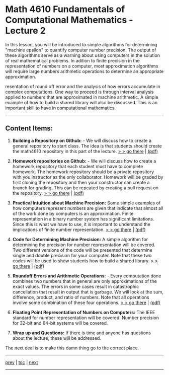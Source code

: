 # Math 4610 Fundamentals of Computational Mathematics  - Lecture 2

In this lesson, you will be introduced to simple algorithms for determining
"machine epsilon" to quantify computer number precision. The output of these
algorithms serve as a warning about using computers in the solution of real
mathematical problems. In adition to finite precision in the representation of
numbers on a computer, most approximation algorithms will require large numbers
arithmetic operations to determine an appropriate approximation.

resentation of round off error and the analysis of how errors accumulate in
complex computations. One way to proceed is through interval analysis applied to
numbers that are approximated in machine arithmetic. A simple 
example of how to build a shared library will also be discussed. This is an
important skill to have in computational mathematics.

<hr>

## Content Items:

  1. **Building a Repository on Github:** - We will discuss how to create a
     general repository to start class. The idea is that students should create
     the math4610 repository in this part of the lecture.
     [> > go there](https://jvkoebbe.github.io/math4610/lectures/lecture_02/md/newrepository_primer)
     | [(pdf)](https://jvkoebbe.github.io/math4610/lectures/lecture_02/pdf/newrepository_primer.pdf)

  2. **Homework repositories on Github:** - We will discuss how to create a
     homework repository that each student must have to complete homework. The
     homework repository should be a private repository with you instructor as
     the only collaborator. Homework will be graded by first cloning the
     repository and then your constructor can create a branch for grading. This
     can be repeated by creating a pull request on the repository.
     [> > go there](https://jvkoebbe.github.io/math4610/lectures/lecture_02/md/homework_description)
     | [(pdf)](https://jvkoebbe.github.io/math4610/lectures/lecture_02/pdf/homework_description.pdf)

  3. **Practical Intuition about Machine Precision:** Some simple examples of
     how computers represent numbers are given that indicate that almost all of
     the work done by computers is an approximation. Finite representation in a
     binary number system has significant limitations. Since this is what we
     have to use, it is important to understand the implications of finite
     number representation. 
     [> > go there](https://jvkoebbe.github.io/math4610/lectures/lecture_02/html/floatingPointRepresentation.html)
       | [(pdf)](https://jvkoebbe.github.io/math4610/lectures/lecture_02/pdf/floatingPointRepresentation.pdf)

  4. **Code for Determining Machine Precision:** A simple algorithm for
     determining the precision for number representation will be covered. Two
     different versions of the code will be presented that determine single and
     double precision for your computer. Note that these two codes will be used
     to show students how to build a shared library.
      [> > go there](https://jvkoebbe.github.io/math4610/lectures/lecture_02/md/maceps)
       | [(pdf)](https://jvkoebbe.github.io/math4610/lectures/lecture_02/pdf/maceps.pdf)

  5. **Roundoff Errors and Arithmetic Operations:** - Every computation done
     combines two numbers that in general are only approximations of the exact
     values. The errors in some cases result in catastrophic cancellation that
     result in output that is garbage. We will look at the sum, difference,
     product, and ratio of numbers. Note that all operations involve some
     combination of these four operations.
     [> > go there](https://jvkoebbe.github.io/math4610/lectures/lecture_02/md/singledoubleprecision)
     | [(pdf)](https://jvkoebbe.github.io/math4610/lectures/lecture_02/pdf/singledoubleprecision.pdf)

  6. **Floating Point Representation of Numbers on Computers:** The IEEE
     standard for number representation will be covered. Number precision for
     32-bit and 64-bit systems will be covered. 

  7. **Wrap up and Questions:** If there is time and anyone has questions about
       the lecture, these will be addressed.


The next deal is to make this damn thing go to the correct place.


---

[prev](https://jvkoebbe.github.io/math4610/lectures/lecture_01/md/lecture_01) |
[toc](https://jvkoebbe.github.io/math4610/lectures/toc_lectures) |
[next](https://jvkoebbe.github.io/math4610/lectures/lecture_03/md/lecture_03)

---

